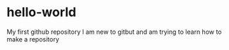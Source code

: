 # hello-world
My first github repository
I am new to gitbut and am trying to learn how to make a repository
